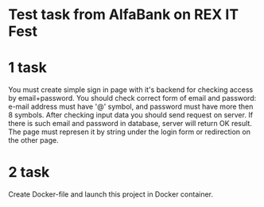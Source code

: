 # Test task from AlfaBank on REX IT Fest
# 1 task
You must create simple sign in page with it's backend for checking access by email+password.
You should check correct form of email and password: e-mail address must have '@' symbol, and password must have more then 8 symbols.
After checking input data you should send request on server. If there is such email and password in database, server will return OK result. The page must represen it by string under the login form or redirection on the other page.


# 2 task
Create Docker-file and launch this project in Docker container.
